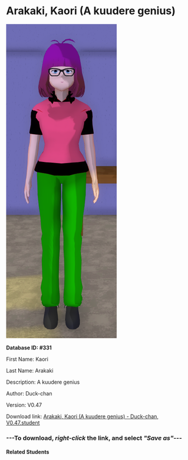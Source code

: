 # Arakaki, Kaori (A kuudere genius)

<img src="Files/Arakaki, Kaori (A kuudere genius).png" title="Arakaki, Kaori (A kuudere genius) - Duck-chan, V0.47">

**Database ID: #331**

First Name: Kaori

Last Name: Arakaki

Description: A kuudere genius

Author: Duck-chan

Version: V0.47

Download link: <a href="https://raw.githubusercontent.com/Arbiter1223/Daigaku-Gurashi-Custom-Students/master/Students/Files/Arakaki%2C%20Kaori%20(A%20kuudere%20genius)%20-%20Duck-chan%2C%20V0.47.student">Arakaki, Kaori (A kuudere genius) - Duck-chan, V0.47.student</a>

### ---**To download, _right-click_ the link, and select _"Save as"_**---

#### Related Students

